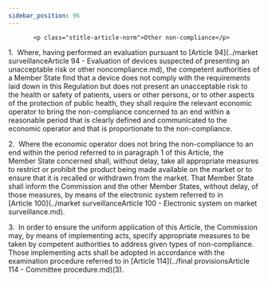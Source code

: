 ```yaml
---
sidebar_position: 96
---
```

           <p class="stitle-article-norm">Other non-compliance</p>
   <p class="norm">1.&nbsp;&nbsp;Where, having performed an evaluation 
pursuant to [Article&nbsp;94](../market surveillanceArticle 94 - Evaluation of devices suspected of presenting an unacceptable risk or other noncompliance.md), the competent authorities of a 
Member&nbsp;State find that a device does not comply with the 
requirements laid down in this Regulation but does not present an 
unacceptable risk to the health or safety of patients, users or other 
persons, or to other aspects of the protection of public health, they 
shall require the relevant economic operator to bring the non-compliance
 concerned to an end within a reasonable period that is clearly defined 
and communicated to the economic operator and that is proportionate to 
the non-compliance.</p>
   <p class="norm">2.&nbsp;&nbsp;Where the economic operator does not 
bring the non-compliance to an end within the period referred to in 
paragraph&nbsp;1 of this Article, the Member&nbsp;State concerned shall,
 without delay, take all appropriate measures to restrict or prohibit 
the product being made available on the market or to ensure that it is 
recalled or withdrawn from the market. That Member&nbsp;State shall 
inform the Commission and the other Member&nbsp;States, without delay, 
of those measures, by means of the electronic system referred to in 
[Article&nbsp;100](../market surveillanceArticle 100 - Electronic system on market surveillance.md).</p>
   <p class="norm">3.&nbsp;&nbsp;In order to ensure the uniform 
application of this Article, the Commission may, by means of 
implementing acts, specify appropriate measures to be taken by competent
 authorities to address given types of non-compliance. Those 
implementing acts shall be adopted in accordance with the examination 
procedure referred to in [Article&nbsp;114](../final provisionsArticle 114 - Committee procedure.md)(3).</p>